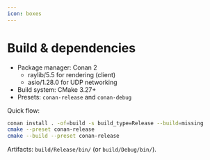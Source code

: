 ```yaml
---
icon: boxes
---
```


# Build & dependencies

- Package manager: Conan 2
  - raylib/5.5 for rendering (client)
  - asio/1.28.0 for UDP networking
- Build system: CMake 3.27+
- Presets: `conan-release` and `conan-debug`

Quick flow:
```bash
conan install . -of=build -s build_type=Release --build=missing
cmake --preset conan-release
cmake --build --preset conan-release
```

Artifacts: `build/Release/bin/` (or `build/Debug/bin/`).
